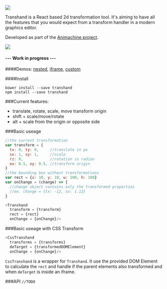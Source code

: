 ![](https://img.shields.io/badge/status-not%20ready%20to%20use-red.svg?style=flat-square)

Transhand is a React based 2d transformation tool. It's aiming to have all the features that you would expect from a transform handler in a modern graphics editor.

Developed as part of the [Animachine project](https://github.com/animachine/animachine).

![](http://fat.gfycat.com/SilverExhaustedEquestrian.gif)

#### --- Work in progress --- 

####Demos:
[nested](http://azazdeaz.github.io/transhand/nested/), 
[iframe](http://azazdeaz.github.io/transhand/iframe/), 
[custom](http://azazdeaz.github.io/transhand/custom/)

####Install
```
bower install --save transhand
npm install --save transhand
```

###Current features:
- translate, rotate, scale, move transform origin
- shift + scale/move/rotate
- alt + scale from the origin or opposite side


###Basic useage
```javascript
//the current transformation
var transform = {
  tx: 0, ty: 0,     //translate in px
  sx: 1, sy: 1,     //scale
  rz: 0,            //rotation in radian
  ox: 0.5, oy: 0.5, //transform origin
}
//the bounding box without transformations
var rect = {x: 10, y: 10, w: 100, h: 100}
var onChange = (change) => {
  //change object contains only the transformed properties
  //ex. change = {tx: -12, sx: 1.12}
}

<Transhand
  transform = {transform}
  rect = {rect}
  onChange = {onChange}/>
```

###Basic useage with CSS Transform
```javascript
<CssTranshand 
  transforms = {transforms}
  deTarget = {transformedDOMElement}
  onChange = {onChange}/>
```
```CssTranshand``` is a wrapper for ```Transhand```. It use the provided DOM Element to calculate the ```rect``` and handle if the parent elements also transformed and when ```deTarget``` is inside an iframe.

###API ```//TODO```

